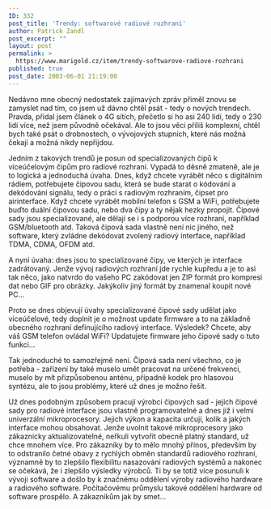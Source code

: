 ```yaml
---
ID: 332
post_title: 'Trendy: softwarové radiové rozhraní'
author: Patrick Zandl
post_excerpt: ""
layout: post
permalink: >
  https://www.marigold.cz/item/trendy-softwarove-radiove-rozhrani
published: true
post_date: 2003-06-01 21:19:00
---
```

<P>Nedávno mne obecný nedostatek zajímavých zpráv přiměl znovu se zamyslet nad tím, co jsem už dávno chtěl psát - tedy o nových trendech. Pravda, přidal jsem článek o 4G sítích, přečetlo si ho asi 240 lidí, tedy o 230 lidí více, než jsem původně očekával. Ale to jsou věci příliš komplexní, chtěl bych také psát o drobnostech, o vývojových stupních, které nás možná čekají a možná nikdy nepřijdou. </P>
<P>Jedním z takových trendů je posun od specializovaných čipů k víceúčelovým čipům pro radiové rozhraní. Vypadá to děsně zmateně, ale je to logická a jednoduchá úvaha. Dnes, když chcete vyrábět něco s digitálním rádiem, potřebujete čipovou sadu, která se bude starat o kódování a dekódování signálu, tedy o práci s radiovým rozhraním, čipset pro airinterface. Když chcete vyrábět mobilní telefon s GSM a WiFi, potřebujete buďto duální čipovou sadu, nebo dva čipy a ty nějak hezky propojit. Čipové sady jsou specializované, ale dělají se i s podporou více rozhraní, například GSM/bluetooth atd. Taková čipová sada vlastně není nic jiného, než software, který zvládne dekódovat zvolený radiový interface, například TDMA, CDMA, OFDM atd. </P>
<P>A nyní úvaha: dnes jsou to specializované čipy, ve kterých je interface zadrátovaný. Jenže vývoj radiových rozhraní jde rychle kupředu a je to asi tak něco, jako natvrdo do vašeho PC zakódovat jen ZIP formát pro kompresi dat nebo GIF pro obrázky. Jakýkoliv jiný formát by znamenal koupit nové PC...</P>
<P>Proto se dnes objevují úvahy specializované čipové sady udělat jako víceúčelové, tedy doplnit je o možnost update firmware a to na základně obecného rozhraní definujícího radiový interface. Výsledek? Chcete, aby váš GSM telefon ovládal WiFi? Updatujete firmware jeho čipové sady o tuto funkci... </P>
<P>Tak jednoduché to samozřejmě není. Čipová sada není všechno, co je potřeba - zařízení by také muselo umět pracovat na určené frekvenci, muselo by mít přizpůsobenou anténu, případně kodek pro hlasovou syntézu, ale to jsou problémy, které už dnes je možno řešit. </P>
<P>Už dnes podobným způsobem pracují výrobci čipových sad - jejich čipové sady pro radiové interface jsou vlastně programovatelné a dnes již i velmi univerzální mikroprocesory. Jejich výkon a kapacita určují, kolik a jakých interface mohou obsahovat. Jenže uvolnit takové mikroprocesory jako zákaznicky aktualizovatelné, neřkuli vytvořit obecně platný standard, už chce mnohem více. Pro zákazníky by to mělo mnohý přínos, především by to odstranilo četné obavy z rychlých obměn standardů radiového rozhraní, významně by to zlepšilo flexibilitu nasazování radiových systémů a nakonec se očekává, že i zlepšilo výsledky výrobců. Ti by se totiž více posunuli k vývoji software a došlo by k značnému&#160;oddělení výroby radiového hardware a radiového software. Počítačovému průmyslu takové oddělení hardware od software prospělo. A zákazníkům jak by smet...</P>